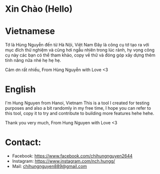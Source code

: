 # Xin Chào (Hello)

# Vietnamese
Tớ là Hùng Nguyễn đến từ Hà Nội, Việt Nam 
Đây là công cụ tớ tạo ra với mục đích thử nghiệm và cũng hơi ngẫu nhiên trong lúc rảnh, hy vọng công cụ này các bạn có thể tham khảo, copy về thử và đóng góp xây dựng thêm tính năng nữa nhé hẹ hẹ hẹ.

Cảm ơn rất nhiều,
From Hùng Nguyễn with Love <3

# English
I'm Hung Nguyen from Hanoi, Vietnam
This is a tool I created for testing purposes and also a bit randomly in my free time, I hope you can refer to this tool, copy it to try and contribute to building more features hehe hehe.

Thank you very much,
From Hung Nguyen with Love <3

# Contact:
- Facebook: https://www.facebook.com/chihungnguyen2644
- Instagram: https://www.instagram.com/nch.hungg/
- Mail: chihungnguyen889@gmail.com


